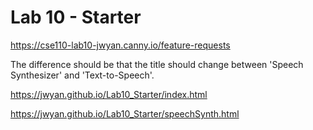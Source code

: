 # Lab 10 - Starter
https://cse110-lab10-jwyan.canny.io/feature-requests

The difference should be that the title should change between 'Speech Synthesizer' and 'Text-to-Speech'. 

https://jwyan.github.io/Lab10_Starter/index.html

https://jwyan.github.io/Lab10_Starter/speechSynth.html